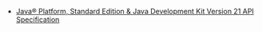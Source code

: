 
- [Java® Platform, Standard Edition & Java Development Kit
Version 21 API Specification](https://docs.oracle.com/en/java/javase/21/docs/api/index.html)

